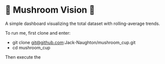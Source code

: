 # 🍄 Mushroom Vision 🍄

A simple dashboard visualizing the total dataset with rolling-average trends.

To run me, first clone and enter:
* git clone git@github.com:Jack-Naughton/mushroom_cup.git
* cd mushroom_cup

Then execute the 
